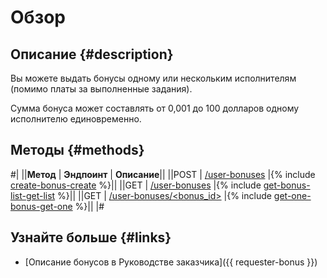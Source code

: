 # Обзор

## Описание {#description}

Вы можете выдать бонусы одному или нескольким исполнителям (помимо платы за выполненные задания).

Сумма бонуса может составлять от 0,001 до 100 долларов одному исполнителю единовременно.

## Методы {#methods}

#|
||**Метод** | **Эндпоинт** | **Описание**||
||POST | [/user-bonuses](create-bonus.md) |{% include [create-bonus-create](../_includes/concepts/create-bonus/id-create-bonus/create.md) %}||
||GET | [/user-bonuses](get-bonus-list.md) |{% include [get-bonus-list-get-list](../_includes/concepts/get-bonus-list/id-get-bonus-list/get-list.md) %}||
||GET | [/user-bonuses/<bonus_id>](get-one-bonus.md) |{% include [get-one-bonus-get-one](../_includes/concepts/get-one-bonus/id-get-one-bonus/get-one.md) %}||
|#

## Узнайте больше {#links}

- [Описание бонусов в Руководстве заказчика]({{ requester-bonus }})
